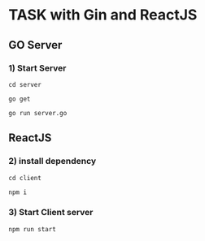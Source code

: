 # TASK with Gin and ReactJS

## GO Server

### 1) Start Server

`cd server`

`go get`

`go run server.go`

## ReactJS

### 2) install dependency

`cd client`

`npm i`

### 3) Start Client server

`npm run start`
